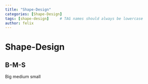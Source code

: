 ```yaml
---
title: "Shape-Design"
categories: [Shape-Design]
tags: [shape-design]     # TAG names should always be lowercase
author: felix
---
```


# Shape-Design

## B-M-S

Big medium small